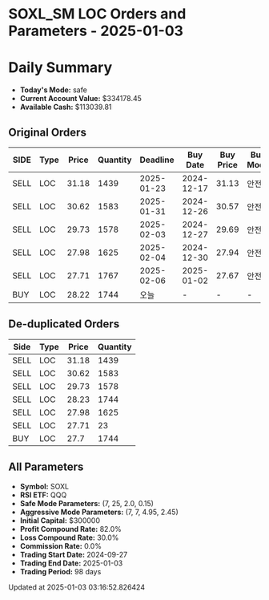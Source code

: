# SOXL_SM LOC Orders and Parameters - 2025-01-03

# Daily Summary

- **Today's Mode:** safe
- **Current Account Value:** $334178.45
- **Available Cash:** $113039.81

## Original Orders

| SIDE | Type | Price | Quantity | Deadline | Buy Date | Buy Price | Buy Mode |
|------|------|-------|----------|----------|----------|-----------|----------|
| SELL | LOC | 31.18 | 1439 | 2025-01-23 | 2024-12-17 | 31.13 | 안전 |
| SELL | LOC | 30.62 | 1583 | 2025-01-31 | 2024-12-26 | 30.57 | 안전 |
| SELL | LOC | 29.73 | 1578 | 2025-02-03 | 2024-12-27 | 29.69 | 안전 |
| SELL | LOC | 27.98 | 1625 | 2025-02-04 | 2024-12-30 | 27.94 | 안전 |
| SELL | LOC | 27.71 | 1767 | 2025-02-06 | 2025-01-02 | 27.67 | 안전 |
| BUY | LOC | 28.22 | 1744 | 오늘 | - | - | - |

## De-duplicated Orders

| Side | Type | Price | Quantity |
|------|------|-------|----------|
| SELL | LOC | 31.18 | 1439 |
| SELL | LOC | 30.62 | 1583 |
| SELL | LOC | 29.73 | 1578 |
| SELL | LOC | 28.23 | 1744 |
| SELL | LOC | 27.98 | 1625 |
| SELL | LOC | 27.71 | 23 |
| BUY | LOC | 27.7 | 1744 |

## All Parameters

- **Symbol:** SOXL
- **RSI ETF:** QQQ
- **Safe Mode Parameters:** (7, 25, 2.0, 0.15)
- **Aggressive Mode Parameters:** (7, 7, 4.95, 2.45)
- **Initial Capital:** $300000
- **Profit Compound Rate:** 82.0%
- **Loss Compound Rate:** 30.0%
- **Commission Rate:** 0.0%
- **Trading Start Date:** 2024-09-27
- **Trading End Date:** 2025-01-03
- **Trading Period:** 98 days

Updated at 2025-01-03 03:16:52.826424
